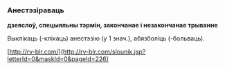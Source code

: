 ### Анестэзіраваць
**дзеяслоў, спецыяльны тэрмін, закончанае і незакончанае трыванне**

Выклікаць (-клікаць) анестэзію (у 1 знач.), абязболіць (-больваць).

<a rel="author">[http://rv-blr.com/](http://rv-blr.com/slounik.jsp?letterId=0&maskId=0&pageId=226)</a>
